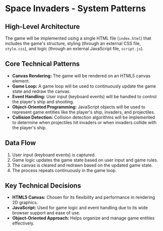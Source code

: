 # Space Invaders - System Patterns

## High-Level Architecture

The game will be implemented using a single HTML file (`index.html`) that includes the game's structure, styling (through an external CSS file, `style.css`), and logic (through an external JavaScript file, `script.js`).

## Core Technical Patterns

- **Canvas Rendering:** The game will be rendered on an HTML5 canvas element.
- **Game Loop:** A game loop will be used to continuously update the game state and redraw the canvas.
- **Event Handling:** User input (keyboard events) will be handled to control the player's ship and shooting.
- **Object-Oriented Programming:** JavaScript objects will be used to represent game entities like the player's ship, invaders, and projectiles.
- **Collision Detection:** Collision detection algorithms will be implemented to determine when projectiles hit invaders or when invaders collide with the player's ship.

## Data Flow

1. User input (keyboard events) is captured.
2. Game logic updates the game state based on user input and game rules.
3. The canvas is cleared and redrawn based on the updated game state.
4. The process repeats continuously in the game loop.

## Key Technical Decisions

- **HTML5 Canvas:** Chosen for its flexibility and performance in rendering 2D graphics.
- **JavaScript:** Used for game logic and event handling due to its wide browser support and ease of use.
- **Object-Oriented Approach:** Helps organize and manage game entities effectively.
